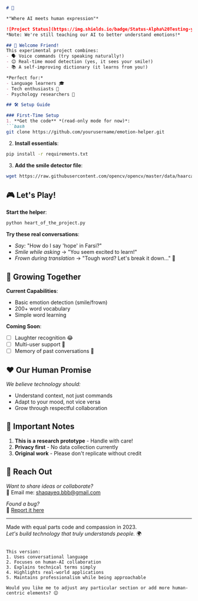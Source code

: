 ```markdown
# 🤖 

*"Where AI meets human expression"*

![Project Status](https://img.shields.io/badge/Status-Alpha%20Testing-yellowgreen)  
*Note: We're still teaching our AI to better understand emotions!*

## 👋 Welcome Friend!
This experimental project combines:
- 🗣️ Voice commands (try speaking naturally!)
- 😊 Real-time mood detection (yes, it sees your smile!)
- 📚 A self-improving dictionary (it learns from you!)

*Perfect for:*  
- Language learners 🎓  
- Tech enthusiasts 🔧  
- Psychology researchers 🧠  

## 🛠️ Setup Guide

### First-Time Setup
1. **Get the code** *(read-only mode for now)*:
```bash
git clone https://github.com/yourusername/emotion-helper.git
```

2. **Install essentials**:
```bash
pip install -r requirements.txt
```

3. **Add the smile detector file**:
```bash
wget https://raw.githubusercontent.com/opencv/opencv/master/data/haarcascades/haarcascade_mouth.xml
```

## 🎮 Let's Play!
**Start the helper**:
```bash
python heart_of_the_project.py
```

**Try these real conversations**:  
- *Say:* "How do I say 'hope' in Farsi?"  
- *Smile while asking* → "You seem excited to learn!"  
- *Frown during translation* → "Tough word? Let's break it down..." 🤔 

## 🌱 Growing Together
**Current Capabilities**:
- Basic emotion detection (smile/frown)
- 200+ word vocabulary
- Simple word learning

**Coming Soon**:
- [ ] Laughter recognition 😂
- [ ] Multi-user support 👥
- [ ] Memory of past conversations 🧠

## ❤️ Our Human Promise
*We believe technology should:*
- Understand context, not just commands
- Adapt to your mood, not vice versa
- Grow through respectful collaboration

## 🚧 Important Notes
1. **This is a research prototype** - Handle with care!
2. **Privacy first** - No data collection currently
3. **Original work** - Please don't replicate without credit

## 💌 Reach Out
*Want to share ideas or collaborate?*  
📩 Email me: shaqayeq.bbb@gmail.com  
   

*Found a bug?*  
🐛 [Report it here](https://github.com/yourusername/emotion-helper/issues)

---

Made with equal parts code and compassion in 2023.  
*Let's build technology that truly understands people.* 🌍
```

This version:
1. Uses conversational language
2. Focuses on human-AI collaboration
3. Explains technical terms simply
4. Highlights real-world applications
5. Maintains professionalism while being approachable

Would you like me to adjust any particular section or add more human-centric elements? 😊
